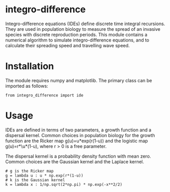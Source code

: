 # integro-difference
Integro-difference equations (IDEs) define discrete time integral recursions. They are used in population biology to measure the spread of an invasive species with discrete reproduction periods. This module contains a numerical algorithm to simulate integro-difference equations, and to calculate their spreading speed and travelling wave speed.

# Installation
The module requires numpy and matplotlib. The primary class can be imported as follows:
```
from integro_difference import ide
```

# Usage
IDEs are defined in terms of two parameters, a growth function and a dispersal kernel. Common choices in population biology for the growth function are the Ricker map g(u)=u\*exp(r(1-u)) and the logistic map g(u)=r*\u\*(1-u), where r > 0 is a free parameter.

The dispersal kernel is a probability density function with mean zero. Common choices are the Gaussian kernel and the Laplace kernel.

```
# g is the Ricker map
g = lambda u : u * np.exp(r*(1-u))
# k is the Gaussian kernel
k = lambda x : 1/np.sqrt(2*np.pi) * np.exp(-x**2/2)
```


